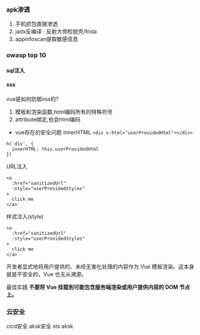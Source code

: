 ### apk渗透
1. 手机抓包直接渗透
2. jadx反编译   : 反射大师检脱壳/frida
3. appinfoscan提取敏感信息



### owasp top 10
#### sql注入

#### xss
vue是如何防御xss的?
1. 模板和渲染函数,html编码所有的特殊符号
2. attribute绑定,也会html编码

- vue存在的安全问题
innerHTML
`<div v-html="userProvidedHtml"></div>`
```
h('div', {
  innerHTML: this.userProvidedHtml
})
```
URL注入
```vue
<a
  :href="sanitizedUrl"
  :style="userProvidedStyles"
>
  click me
</a>
```
样式注入(style)
```vue
<a
  :href="sanitizedUrl"
  :style="userProvidedStyles"
>
  click me
</a>
```

开发者显式地将用户提供的、未经无害化处理的内容作为 Vue 模板渲染。这本身就是不安全的，Vue 也无从溯源。

最佳实践
**不要将 Vue 挂载到可能包含服务端渲染或用户提供内容的 DOM 节点上。**

### 云安全

cicd安全
aksk安全
sts aksk

